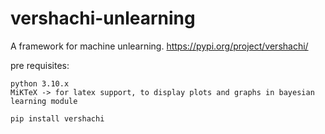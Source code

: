 # vershachi-unlearning

A framework for machine unlearning.
https://pypi.org/project/vershachi/

pre requisites:
```
python 3.10.x
MiKTeX -> for latex support, to display plots and graphs in bayesian learning module
```

```
pip install vershachi
```
